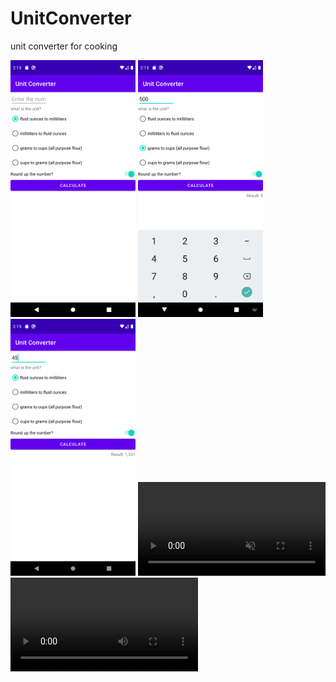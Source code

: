 # UnitConverter
unit converter for cooking

<img src = "Screenshot_1624364001.png" width="200">
<img src = "Screenshot_1624364032.png" width="200">
<img src = "Screenshot_1624364105.png" width="200">

<video autoplay loop muted playsinline>
    <source src="unitConverter.webm" type="video/webm">
    <source src="unitConverter.mp4" type="video/mp4">
    Your browser does not support HTML5 video.       
    <a href="unitConverter.gif">Click here to view original GIF</a>
</video>

<video>
    <source src="unitConverter.webm" type="video/webm">
    <source src="unitConverter.mp4" type="video/mp4">
    <img src="unitConverter.gif">
</video>
